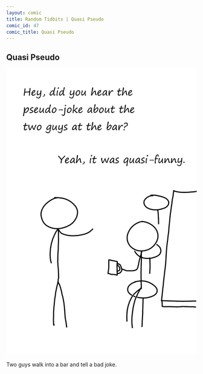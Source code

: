 ```yaml
---
layout: comic
title: Random Tidbits | Quasi Pseudo
comic_id: 47
comic_title: Quasi Pseudo
---
```


## Quasi Pseudo

<img id="img47" src="/assets/images/47.png">

Two guys walk into a bar and tell a bad joke.
